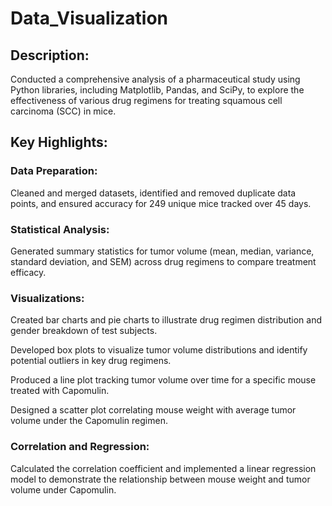 # Data_Visualization

## Description: 
Conducted a comprehensive analysis of a pharmaceutical study using Python libraries, including Matplotlib, Pandas, and SciPy, to explore the effectiveness of various drug regimens for treating squamous cell carcinoma (SCC) in mice.

## Key Highlights:

### Data Preparation:
Cleaned and merged datasets, identified and removed duplicate data points, and ensured accuracy for 249 unique mice tracked over 45 days.

### Statistical Analysis:
Generated summary statistics for tumor volume (mean, median, variance, standard deviation, and SEM) across drug regimens to compare treatment efficacy.

### Visualizations:
Created bar charts and pie charts to illustrate drug regimen distribution and gender breakdown of test subjects.

Developed box plots to visualize tumor volume distributions and identify potential outliers in key drug regimens.

Produced a line plot tracking tumor volume over time for a specific mouse treated with Capomulin.

Designed a scatter plot correlating mouse weight with average tumor volume under the Capomulin regimen.

### Correlation and Regression:
Calculated the correlation coefficient and implemented a linear regression model to demonstrate the relationship between mouse weight and tumor volume under Capomulin.
